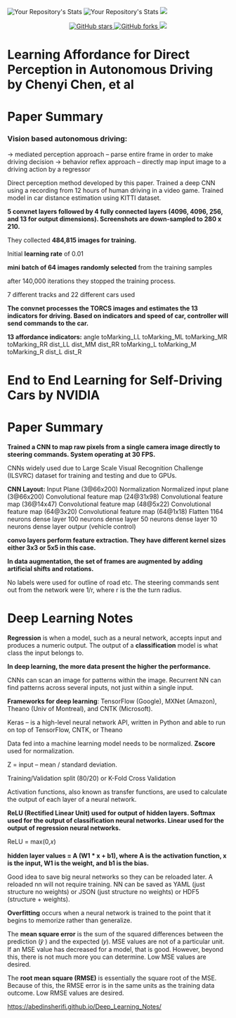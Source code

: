 ![Your Repository's Stats](https://github-readme-stats.vercel.app/api?username=abedinsherifi&show_icons=true)
![Your Repository's Stats](https://github-readme-stats.vercel.app/api/top-langs/?username=abedinsherifi&theme=blue-green)
![](https://komarev.com/ghpvc/?username=abedinsherifi)

<p align="center">
  <a href="https://github.com/abedinsherifi/Deep_Learning_Notes">
    <img alt="GitHub stars" src="https://img.shields.io/github/stars/abedinsherifi/Deep_Learning_Notes.svg">
  </a>
  <a href="https://github.com/abedinsherifi/Deep_Learning_Notes">
    <img alt="GitHub forks" src="https://img.shields.io/github/forks/abedinsherifi/Deep_Learning_Notes.svg">
  </a>
    <a href="https://github.com/abedinsherifi/Deep_Learning_Notes/graphs/contributors" alt="Contributors">
        <img src="https://img.shields.io/github/contributors/abedinsherifi/Deep_Learning_Notes" /></a>
</p>

# Learning Affordance for Direct Perception in Autonomous Driving by Chenyi Chen, et al
# Paper Summary

### Vision based autonomous driving:
-> mediated perception approach – parse entire frame in order to make driving decision
-> behavior reflex approach – directly map input image to a driving action by a regressor

Direct perception method developed by this paper.
Trained a deep CNN using a recording from 12 hours of human driving in a video game. 
Trained model in car distance estimation using KITTI dataset.

**5 convnet layers followed by 4 fully connected layers (4096, 4096, 256, and 13 for output dimensions). 
Screenshots are down-sampled to 280 x 210.** 

They collected **484,815 images for training.** 

Initial **learning rate** of 0.01

**mini batch of 64 images randomly selected** from the training samples

after 140,000 iterations they stopped the training process. 

7 different tracks and 22 different cars used

**The convnet processes the TORCS images and estimates the 13 indicators for driving. Based on indicators and speed of car, controller will send commands to the car.**

**13 affordance indicators:**
angle
toMarking_LL
toMarking_ML
toMarking_MR
toMarking_RR
dist_LL
dist_MM
dist_RR
toMarking_L
toMarking_M
toMarking_R
dist_L
dist_R


# End to End Learning for Self-Driving Cars by NVIDIA
# Paper Summary

**Trained a CNN to map raw pixels from a single camera image directly to steering commands. 
System operating at 30 FPS.**

CNNs widely used due to Large Scale Visual Recognition Challenge (ILSVRC) dataset for training and testing and due to GPUs. 

**CNN Layout:**
Input Plane (3@66x200)
Normalization
Normalized input plane (3@66x200)
Convolutional feature map (24@31x98)
Convolutional feature map (36@14x47)
Convolutional feature map (48@5x22)
Convolutional feature map (64@3x20)
Convolutional feature map (64@1x18)
Flatten
1164 neurons dense layer
100 neurons dense layer
50 neurons dense layer
10 neurons dense layer
outpur (vehicle control)

**convo layers perform feature extraction. They have different kernel sizes either 3x3 or 5x5 in this case.** 

**In data augmentation, the set of frames are augmented by adding artificial shifts and rotations.** 

No labels were used for outline of road etc. The steering commands sent out from the network were 1/r, where r is the the turn radius. 


# Deep Learning Notes

**Regression** is when a model, such as a neural network, accepts input and produces a numeric output.
The output of a **classification** model is what class the input belongs to.

**In deep learning, the more data present the higher the performance.**

CNNs can scan an  image for patterns within the image. 
Recurrent NN can find patterns across several inputs, not just within a single input. 

**Frameworks for deep learning**: TensorFlow (Google), MXNet (Amazon), Theano (Univ of Montreal), and CNTK (Microsoft). 

Keras – is a high-level neural network API, written in Python and able to run on top of TensorFlow, CNTK, or Theano


Data fed into a machine learning model needs to be normalized. **Zscore** used for normalization. 

Z = input – mean / standard deviation. 

Training/Validation split (80/20) or K-Fold Cross Validation

Activation functions, also known as transfer functions, are used to calculate the output of each layer of a neural network. 

**ReLU (Rectified Linear Unit) used for output of hidden layers. 
Softmax used for the output of classification neural networks. 
Linear used for the output of regression neural networks.**

ReLU = max(0,𝑥)


**hidden layer values = A (W1 * x + b1), where A is the activation function, x is the input, W1 is the weight, and b1 is the bias.** 

Good idea to save big neural networks so they can be reloaded later. A reloaded nn will not require training. NN can be saved as YAML (just structure no weights) or JSON (just structure no weights) or HDF5 (structure + weights). 

**Overfitting** occurs when a neural network is trained to the point that it begins to memorize rather than generalize. 

The **mean square error** is the sum of the squared differences between the prediction (𝑦̂ ) and the expected (𝑦). MSE values are not of a particular unit. If an MSE value has decreased for a model, that is good. However, beyond this, there is not much more you can determine. Low MSE values are desired.

The **root mean square (RMSE)** is essentially the square root of the MSE. Because of this, the RMSE error is in the same units as the training data outcome. Low RMSE values are desired.

https://abedinsherifi.github.io/Deep_Learning_Notes/
